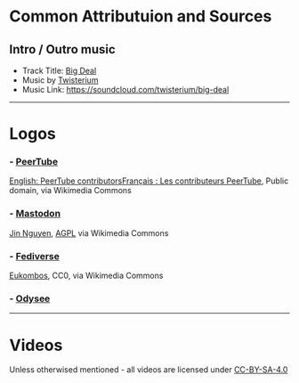 # Common Attributuion and Sources
## Intro / Outro music
- Track Title: [Big Deal](https://soundcloud.com/twisterium/big-deal)
- Music by [Twisterium](https://soundcloud.com/twisterium)
- Music Link: https://soundcloud.com/twisterium/big-deal

---
# Logos
### - [PeerTube](https://commons.wikimedia.org/wiki/File:Logo_de_PeerTube.svg)
[English:  PeerTube contributorsFrançais :  Les contributeurs PeerTube](https://commons.wikimedia.org/wiki/File:Logo_de_PeerTube.svg), Public domain, via Wikimedia Commons


### - [Mastodon](https://commons.wikimedia.org/wiki/File:Mastodon_Logotype_(Simple).svg)
[Jin Nguyen](https://commons.wikimedia.org/wiki/File:Mastodon_Logotype_(Simple).svg), [AGPL](https://www.gnu.org/licenses/agpl.html) via Wikimedia Commons

### - [Fediverse](https://commons.wikimedia.org/wiki/File:Fediverse_logo_proposal.svg)
[Eukombos](https://commons.wikimedia.org/wiki/File:Fediverse_logo_proposal.svg), CC0, via Wikimedia Commons

### - [Odysee](https://odysee.com/@OdyseeHelp:b/odyseepresskit:b)

---
# Videos
Unless otherwised mentioned - all videos are licensed under [CC-BY-SA-4.0](https://creativecommons.org/licenses/by-sa/4.0/)